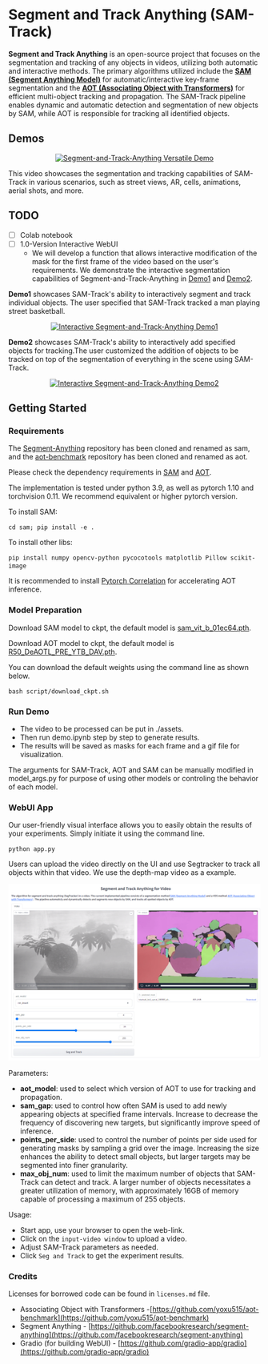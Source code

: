 # Segment and Track Anything (SAM-Track)
**Segment and Track Anything** is an open-source project that focuses on the segmentation and tracking of any objects in videos, utilizing both automatic and interactive methods. The primary algorithms utilized include the [**SAM (Segment Anything Model)**](https://github.com/facebookresearch/segment-anything) for automatic/interactive key-frame segmentation and the [**AOT (Associating Object with Transformers)**](https://github.com/yoxu515/aot-benchmark) for efficient multi-object tracking and propagation. The SAM-Track pipeline enables dynamic and automatic detection and segmentation of new objects by SAM, while AOT is responsible for tracking all identified objects.

## Demos
<!-- ### Animals in the wild
![Swimming Blackswan](./assets/blackswan_seg.gif)
![Two Camels](./assets/camel_seg.gif)
![Walking Bear](./assets/bear_seg.gif)

### Human activities
![Park Swing](./assets/swing_seg.gif)
![Park Skating](./assets/skate-park_seg.gif)
![Street Basketball](./assets/840_iSXIa0hE8Ek_seg.gif)

**To access versatile demo of Segment-and-Track-Anything, please click [here](https://www.youtube.com/watch?v=R4aU6FotTb0).** -->
<div align=center>

[![Segment-and-Track-Anything Versatile Demo](https://res.cloudinary.com/marcomontalbano/image/upload/v1681654606/video_to_markdown/images/youtube--R4aU6FotTb0-c05b58ac6eb4c4700831b2b3070cd403.jpg)](https://www.youtube.com/watch?v=R4aU6FotTb0 "Segment-and-Track-Anything Versatile Demo")
</div>

This video showcases the segmentation and tracking capabilities of SAM-Track in various scenarios, such as street views, AR, cells, animations, aerial shots, and more.

<!-- **Street Basketball (tracked objects > 250)** -->

## TODO
 - [ ] Colab notebook
 - [ ] 1.0-Version Interactive WebUI
    - We will develop a function that allows interactive modification of the mask for the first frame of the video based on the user's requirements. We demonstrate the interactive segmentation capabilities of Segment-and-Track-Anything in [Demo1](https://www.youtube.com/watch?v=ctnD03w-5VA) and [Demo2](https://www.youtube.com/watch?v=DfCUGUxALYo).

**Demo1** showcases SAM-Track's ability to interactively segment and track individual objects.  The user specified that SAM-Track tracked a man playing street basketball.
<div align=center>

[![Interactive Segment-and-Track-Anything Demo1](https://res.cloudinary.com/marcomontalbano/image/upload/v1681654750/video_to_markdown/images/youtube--ctnD03w-5VA-c05b58ac6eb4c4700831b2b3070cd403.jpg)](https://www.youtube.com/watch?v=ctnD03w-5VA "Interactive Segment-and-Track-Anything Demo1")
</div>

**Demo2** showcases SAM-Track's ability to interactively add specified objects for tracking.The user customized the addition of objects to be tracked on top of the segmentation of everything in the scene using SAM-Track.
<div align=center>
 
[![Interactive Segment-and-Track-Anything Demo2](https://res.cloudinary.com/marcomontalbano/image/upload/v1681655015/video_to_markdown/images/youtube--DfCUGUxALYo-c05b58ac6eb4c4700831b2b3070cd403.jpg)](https://www.youtube.com/watch?v=DfCUGUxALYo "Interactive Segment-and-Track-Anything Demo2")
</div>

## Getting Started
### Requirements

The [Segment-Anything](https://github.com/facebookresearch/segment-anything) repository has been cloned and renamed as sam, and the [aot-benchmark](https://github.com/yoxu515/aot-benchmark) repository has been cloned and renamed as aot.

Please check the dependency requirements in [SAM](https://github.com/facebookresearch/segment-anything) and [AOT](https://github.com/yoxu515/aot-benchmark).

The implementation is tested under python 3.9, as well as pytorch 1.10 and torchvision 0.11. We recommend equivalent or higher pytorch version.

To install SAM:
```
cd sam; pip install -e .
```

To install other libs:

```
pip install numpy opencv-python pycocotools matplotlib Pillow scikit-image
```
It is recommended to install [Pytorch Correlation](https://github.com/ClementPinard/Pytorch-Correlation-extension) for accelerating AOT inference.

### Model Preparation
Download SAM model to ckpt, the default model is [sam_vit_b_01ec64.pth](https://dl.fbaipublicfiles.com/segment_anything/sam_vit_b_01ec64.pth).

Download AOT model to ckpt, the default model is [R50_DeAOTL_PRE_YTB_DAV.pth](https://drive.google.com/file/d/1QoChMkTVxdYZ_eBlZhK2acq9KMQZccPJ/view).

You can download the default weights using the command line as shown below.
```
bash script/download_ckpt.sh
```

### Run Demo
- The video to be processed can be put in ./assets. 
- Then run demo.ipynb step by step to generate results. 
- The results will be saved as masks for each frame and a gif file for visualization.

The arguments for SAM-Track, AOT and SAM can be manually modified in model_args.py for purpose of using other models or controling the behavior of each model.

### WebUI App
Our user-friendly visual interface allows you to easily obtain the results of your experiments. Simply initiate it using the command line.

```
python app.py
```
Users can upload the video directly on the UI and use Segtracker to track all objects within that video. We use the depth-map video as a example.

![Gradio](./assets/gradio.jpg)

Parameters:
 - **aot_model**: used to select which version of AOT to use for tracking and propagation.
 - **sam_gap**: used to control how often SAM is used to add newly appearing objects at specified frame intervals. Increase to decrease the frequency of discovering new targets, but significantly improve speed of inference.
 - **points_per_side**: used to control the number of points per side used for generating masks by sampling a grid over the image. Increasing the size enhances the ability to detect small objects, but larger targets may be segmented into finer granularity.
 - **max_obj_num**: used to limit the maximum number of objects that SAM-Track can detect and track. A larger number of objects necessitates a greater utilization of memory, with approximately 16GB of memory capable of processing a maximum of 255 objects.

Usage:
 - Start app, use your browser to open the web-link.
 - Click on the `input-video window` to upload a video.
 - Adjust SAM-Track parameters as needed.
 - Click `Seg and Track` to get the experiment results.

### Credits
Licenses for borrowed code can be found in `licenses.md` file.

* Associating Object with Transformers -[https://github.com/yoxu515/aot-benchmark](https://github.com/yoxu515/aot-benchmark)
* Segment Anything - [https://github.com/facebookresearch/segment-anything](https://github.com/facebookresearch/segment-anything)
* Gradio (for building WebUI) - [https://github.com/gradio-app/gradio](https://github.com/gradio-app/gradio)
